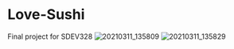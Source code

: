# Love-Sushi
Final project for SDEV328
![20210311_135809](https://user-images.githubusercontent.com/72149509/110860943-462a6c00-8272-11eb-8970-336641914808.jpg)
![20210311_135829](https://user-images.githubusercontent.com/72149509/110861024-61957700-8272-11eb-97f7-34967ff3d4ea.jpg)
